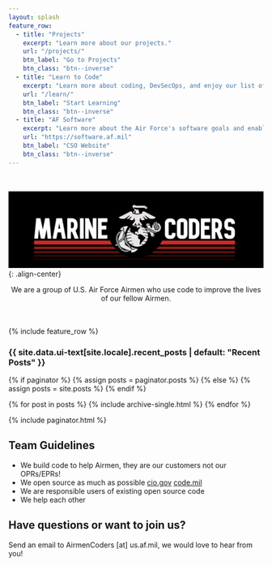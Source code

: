 ```yaml
---
layout: splash
feature_row:
  - title: "Projects"
    excerpt: "Learn more about our projects."
    url: "/projects/"
    btn_label: "Go to Projects"
    btn_class: "btn--inverse"
  - title: "Learn to Code"
    excerpt: "Learn more about coding, DevSecOps, and enjoy our list of free courses."
    url: "/learn/"
    btn_label: "Start Learning"
    btn_class: "btn--inverse"
  - title: "AF Software"
    excerpt: "Learn more about the Air Force's software goals and enabling platforms on the Chief Software Officer's website."
    url: "https://software.af.mil"
    btn_label: "CSO Website"
    btn_class: "btn--inverse"
---
```

  
<br /><br />
![Airmen Coders logo with #BuiltByAirmen](/assets/images/Marine_Coders_Logo.jpg){: .align-center}  

<p align="center">We are a group of U.S. Air Force Airmen who use code to improve the lives of our fellow Airmen.</p>
<br /><br />
{% include feature_row %}
  
<h3 class="archive__subtitle">{{ site.data.ui-text[site.locale].recent_posts | default: "Recent Posts" }}</h3>

{% if paginator %}
  {% assign posts = paginator.posts %}
{% else %}
  {% assign posts = site.posts %}
{% endif %}

{% for post in posts %}
  {% include archive-single.html %}
{% endfor %}

{% include paginator.html %}

## Team Guidelines
* We build code to help Airmen, they are our customers not our OPRs/EPRs!
* We open source as much as possible [cio.gov](https://sourcecode.cio.gov/OSS/) [code.mil](https://code.mil)
* We are responsible users of existing open source code
* We help each other


## Have questions or want to join us?
Send an email to AirmenCoders [at] us.af.mil, we would love to hear from you!
